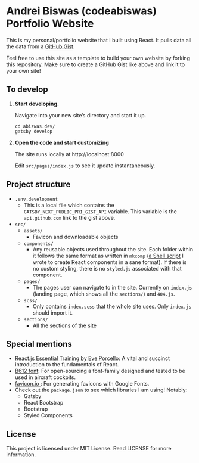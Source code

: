 # Andrei Biswas (codeabiswas) Portfolio Website

This is my personal/portfolio website that I built using React. It pulls data all the data from a [GitHub Gist](https://gist.github.com/codeabiswas/ac0204d535a5b7b515c7ddfd8be5671e).

Feel free to use this site as a template to build your own website by forking this repository. Make sure to create a GitHub Gist like above and link it to your own site!

## To develop

1.  **Start developing.**

    Navigate into your new site’s directory and start it up.

    ```shell
    cd abiswas.dev/
    gatsby develop
    ```

2.  **Open the code and start customizing**

    The site runs locally at http://localhost:8000

    Edit `src/pages/index.js` to see it update instantaneously.

## Project structure

- `.env.development`
  - This is a local file which contains the `GATSBY_NEXT_PUBLIC_PRI_GIST_API` variable. This variable is the `api.github.com` link to the gist above.
- `src/`
  - `assets/`
    - Favicon and downloadable objects
  - `components/`
    - Any reusable objects used throughout the site. Each folder within it follows the same format as written in `mkcomp` ([a Shell script](https://github.com/codeabiswas/mkcomp) I wrote to create React components in a sane format). If there is no custom styling, there is no `styled.js` associated with that component.
  - `pages/`
    - The pages user can navigate to in the site. Currently on `index.js` (landing page, which shows all the `sections/`) and `404.js`.
  - `scss/`
    - Only contains `index.scss` that the whole site uses. Only `index.js` should import it.
  - `sections/`
    - All the sections of the site

## Special mentions

- [React.js Essential Training by Eve Porcello](https://www.linkedin.com/learning/react-js-essential-training-14836121?trk=course_title&upsellOrderOrigin=default_guest_learning): A vital and succinct introduction to the fundamentals of React.
- [B612 font](https://b612-font.com/): For open-sourcing a font-family designed and tested to be used in aircraft cockpits.
- [ favicon.io ](https://favicon.io/favicon-generator/): For generating favicons with Google Fonts.
- Check out the `package.json` to see which libraries I am using! Notably:
  - Gatsby
  - React Bootstrap
  - Bootstrap
  - Styled Components

## License

This project is licensed under MIT License. Read LICENSE for more information.
